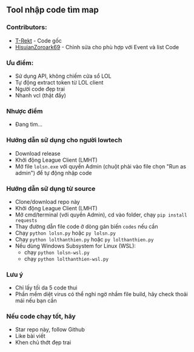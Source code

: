 ## Tool nhập code tìm map

### Contributors:
- [T-Rekt](https://github.com/t-rekttt) - Code gốc
- [HisuianZoroark69](https://github.com/HisuianZoroark69) - Chỉnh sửa cho phù hợp với Event và list Code

### Ưu điểm:
- Sử dụng API, không chiếm cửa sổ LOL
- Tự động extract token từ LOL client
- Người code đẹp trai
- Nhanh vcl (thật đấy)

### Nhược điểm
- Đang tìm...

### Hướng dẫn sử dụng cho người lowtech
- Download release
- Khởi động League Client (LMHT)
- Mở file `lolsn.exe` với quyền Admin (chuột phải vào file chọn "Run as admin") để tự động nhập code

### Hướng dẫn sử dụng từ source
- Clone/download repo này
- Khởi động League Client (LMHT)
- Mở cmd/terminal (với quyền Admin), cd vào folder, chạy `pip install requests`
- Thay đường dẫn file code ở dòng gán biến `codes` nếu cần
- Chạy `python lolsn.py` hoặc `py lolsn.py`
- Chạy `python lolthanthien.py` hoặc `py lolthanthien.py`
- Nếu dùng Windows Subsystem for Linux (WSL): 
    - chạy `python lolsn-wsl.py` 
    - chạy `python lolthanthien-wsl.py`

### Lưu ý
- Chỉ lấy tối da 5 code thui
- Phần mềm diệt virus có thể nghi ngờ nhầm file build, hãy check thoải mái nếu bạn cần

### Nếu code chạy tốt, hãy
- Star repo này, follow Github
- Like bài viết
- Khen chủ thớt đẹp trai
